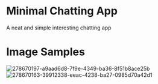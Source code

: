# Minimal Chatting App

A neat and simple interesting chatting app

# Image Samples

![278670197-a9aad6d8-7f9e-4349-ba36-8f51b8ace25b](https://github.com/kshitiz3133/chatting/assets/126540363/605fa833-3e29-495e-bb7d-f1935cf86c83)
![278670163-39912338-eeac-4238-ba27-0985d70a42d1](https://github.com/kshitiz3133/chatting/assets/126540363/8a04c7f2-49e3-40c5-9526-10b1ca507882)


